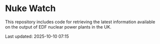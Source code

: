 # Nuke Watch

This repository includes code for retrieving the latest information available on the output of EDF nuclear power plants in the UK.

Last updated: 2025-10-10 07:15